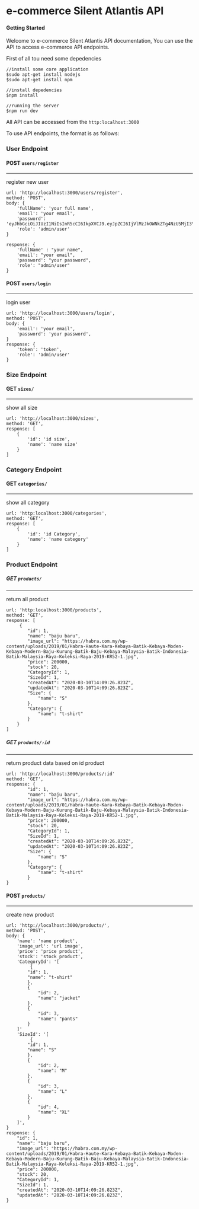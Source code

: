 # e-commerce Silent Atlantis API

#### Getting Started

Welcome to e-commerce Silent Atlantis API documentation, You can use the API to access e-commerce API endpoints.

First of all tou need some depedencies

```
//install some core application
$sudo apt-get install nodejs
$sudo apt-get install npm

//install depedencies
$npm install

//running the server
$npm run dev
```

All API can be accessed from the `http:localhost:3000`

To use API endpoints, the format is as follows:

### User Endpoint

#### POST `users/register`
----
register new user
```
url: 'http://localhost:3000/users/register',
method: 'POST',
body: {
	'fullName': 'your full name',
	'email': 'your email',
	'password': 'eyJhbGciOiJIUzI1NiIsInR5cCI6IkpXVCJ9.eyJpZCI6IjVlMzJkOWNkZTg4NzU5MjI3Yj'
	'role': 'admin/user'
}

response: {
	'fullName' : "your name",
	'email': "your email",
	'password': "your password",
	'role': "admin/user"
}
```

#### POST `users/login`
----
login user
```
url: 'http://localhost:3000/users/login',
method: 'POST',
body: {
	'email': 'your email',
	'password': 'your password',
}
response: {
	'token': 'token',
	'role': 'admin/user'
}
```

### Size Endpoint
#### GET `sizes/`
----
show all size
```
url: 'http://localhost:3000/sizes',
method: 'GET',
response: [
	{
		'id': 'id size',
        'name': 'name size'
	}
]
```

### Category Endpoint
#### GET `categories/`
----
show all category
```
url: 'http:localhost:3000/categories',
method: 'GET',
response: [
	{
		'id': 'id Category',
		'name': 'name category'
	}
]
```

### Product Endpoint

##### GET `products/`
----
return all product
```
url: 'http:localhost:3000/products',
method: 'GET',
response: [
	 {
        "id": 1,
        "name": "baju baru",
        "image_url": "https://habra.com.my/wp-content/uploads/2019/01/Habra-Haute-Kara-Kebaya-Batik-Kebaya-Moden-Kebaya-Modern-Baju-Kurung-Batik-Baju-Kebaya-Malaysia-Batik-Indonesia-Batik-Malaysia-Raya-Koleksi-Raya-2019-KR52-1.jpg",
        "price": 200000,
        "stock": 20,
        "CategoryId": 1,
        "SizeId": 1,
        "createdAt": "2020-03-10T14:09:26.823Z",
        "updatedAt": "2020-03-10T14:09:26.823Z",
        "Size": {
            "name": "S"
        },
        "Category": {
            "name": "t-shirt"
        }
    }
]
```
##### GET `products/:id`
----
return product data based on id product

```
url: 'http://localhost:3000/products/:id'
method: 'GET',
response: {
		"id": 1,
        "name": "baju baru",
        "image_url": "https://habra.com.my/wp-content/uploads/2019/01/Habra-Haute-Kara-Kebaya-Batik-Kebaya-Moden-Kebaya-Modern-Baju-Kurung-Batik-Baju-Kebaya-Malaysia-Batik-Indonesia-Batik-Malaysia-Raya-Koleksi-Raya-2019-KR52-1.jpg",
        "price": 200000,
        "stock": 20,
        "CategoryId": 1,
        "SizeId": 1,
        "createdAt": "2020-03-10T14:09:26.823Z",
        "updatedAt": "2020-03-10T14:09:26.823Z",
        "Size": {
            "name": "S"
        },
        "Category": {
            "name": "t-shirt"
        }
}
```
#### POST `products/`
----
create new product

```
url: 'http://localhost:3000/products/',
method: 'POST',
body: {
	'name': 'name product',
	'image_url': 'url image',
	'price': 'price product',
    'stock': 'stock product',
    'CategoryId': '[
    	 {
        "id": 1,
        "name": "t-shirt"
        },
        {
            "id": 2,
            "name": "jacket"
        },
        {
            "id": 3,
            "name": "pants"
        }
    ]'
    'SizeId': '[
    	 {
        "id": 1,
        "name": "S"
        },
        {
            "id": 2,
            "name": "M"
        },
        {
            "id": 3,
            "name": "L"
        },
        {
            "id": 4,
            "name": "XL"
        }
    ]',
}
response: {
	"id": 1,
    "name": "baju baru",
    "image_url": "https://habra.com.my/wp-content/uploads/2019/01/Habra-Haute-Kara-Kebaya-Batik-Kebaya-Moden-Kebaya-Modern-Baju-Kurung-Batik-Baju-Kebaya-Malaysia-Batik-Indonesia-Batik-Malaysia-Raya-Koleksi-Raya-2019-KR52-1.jpg",
    "price": 200000,
    "stock": 20,
    "CategoryId": 1,
    "SizeId": 1,
    "createdAt": "2020-03-10T14:09:26.823Z",
    "updatedAt": "2020-03-10T14:09:26.823Z",
}
```
